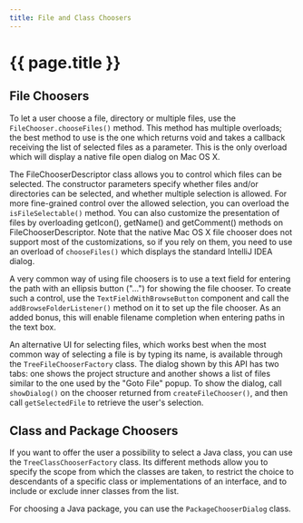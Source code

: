 ```yaml
---
title: File and Class Choosers
---
```


<!--
INITIAL_SOURCE https://confluence.jetbrains.com/display/IDEADEV/File+and+Class+Choosers
-->

# {{ page.title }}

## File Choosers

To let a user choose a file, directory or multiple files, use the ```FileChooser.chooseFiles()``` method. This method has multiple overloads; the best method to use is the one which returns void and takes a callback receiving the list of selected files as a parameter. This is the only overload which will display a native file open dialog on Mac OS X.

The FileChooserDescriptor class allows you to control which files can be selected. The constructor parameters specify whether files and/or directories can be selected, and whether multiple selection is allowed. For more fine-grained control over the allowed selection, you can overload the ```isFileSelectable()``` method. You can also customize the presentation of files by overloading getIcon(), getName() and getComment() methods on FileChooserDescriptor. Note that the native Mac OS X file chooser does not support most of the customizations, so if you rely on them, you need to use an overload of ```chooseFiles()``` which displays the standard IntelliJ IDEA dialog.

A very common way of using file choosers is to use a text field for entering the path with an ellipsis button ("...") for showing the file chooser. To create such a control, use the ```TextFieldWithBrowseButton``` component and call the ```addBrowseFolderListener()``` method on it to set up the file chooser. As an added bonus, this will enable filename completion when entering paths in the text box.

An alternative UI for selecting files, which works best when the most common way of selecting a file is by typing its name, is available through the ```TreeFileChooserFactory``` class. The dialog shown by this API has two tabs: one shows the project structure and another shows a list of files similar to the one used by the "Goto File" popup. To show the dialog, call ```showDialog()``` on the chooser returned from ```createFileChooser()```, and then call ```getSelectedFile``` to retrieve the user's selection.

## Class and Package Choosers

If you want to offer the user a possibility to select a Java class, you can use the ```TreeClassChooserFactory``` class. Its different methods allow you to specify the scope from which the classes are taken, to restrict the choice to descendants of a specific class or implementations of an interface, and to include or exclude inner classes from the list.

For choosing a Java package, you can use the ```PackageChooserDialog``` class.

